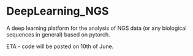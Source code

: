 # DeepLearning_NGS
A deep learning platform for the analysis of NGS data (or any biological sequences in general) based on pytorch.

ETA - code will be posted on 10th of June.
